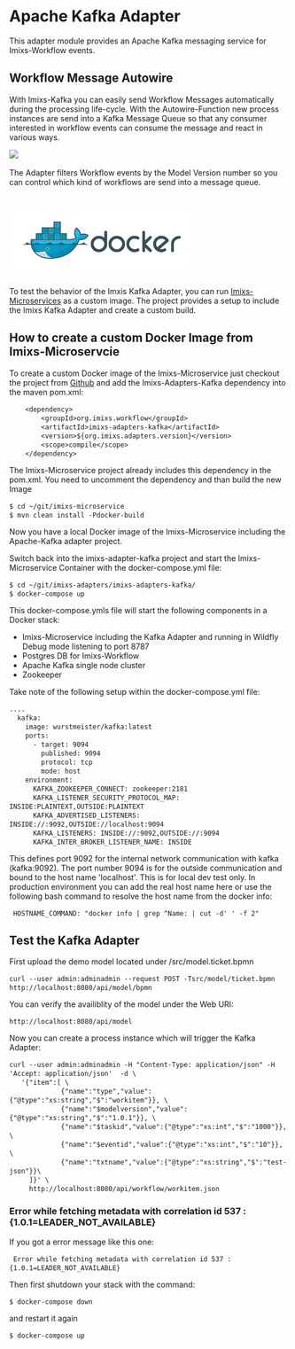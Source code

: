 # Apache Kafka Adapter

This adapter module provides an Apache Kafka messaging service for Imixs-Workflow events.

## Workflow Message Autowire

With Imixs-Kafka you can easily send Workflow Messages automatically during the processing life-cycle. With the Autowire-Function new process instances are send into a Kafka Message Queue so that any consumer interested in workflow events can consume the message and react in various ways.

<img src="src/uml/kafka-adapter-prodcuer.png" />

The Adapter filters Workflow events by the Model Version number so you can control which kind of workflows are send into a message queue. 

# <img src="https://github.com/imixs/imixs-microservice/raw/master/small_h-trans.png">

To test the behavior of the Imxis Kafka Adapter, you can run [Imixs-Microservices](https://github.com/imixs/imixs-microservice) as a custom image. The project provides a setup to include the Imixs Kafka Adapter and create a custom build.

## How to create a custom Docker Image from Imixs-Microservcie

To create a custom Docker image of the Imixs-Microservice just checkout the project from [Github](https://github.com/imixs/imixs-microservice) and add the Imixs-Adapters-Kafka dependency into the maven pom.xml:

		<dependency>
			<groupId>org.imixs.workflow</groupId>
			<artifactId>imixs-adapters-kafka</artifactId>
			<version>${org.imixs.adapters.version}</version>
			<scope>compile</scope>
		</dependency>
		
The Imixs-Microservice project already includes this dependency in the pom.xml. You need to uncomment the dependency and than build the new Image


	$ cd ~/git/imixs-microservice
	$ mvn clean install -Pdocker-build
	
Now you have a local Docker image of the Imixs-Microservice including the Apache-Kafka adapter project.

Switch back into the imixs-adapter-kafka project and start the Imixs-Microservice Container with the docker-compose.yml file:

	$ cd ~/git/imixs-adapters/imixs-adapters-kafka/
	$ docker-compose up


This docker-compose.ymls file will start the following components in a Docker stack:

 * Imixs-Microservice including the Kafka Adapter and running in Wildfly Debug mode listening to port 8787 
 * Postgres DB for Imixs-Workflow
 * Apache Kafka single node cluster
 * Zookeeper 
 
Take note of the following setup within the docker-compose.yml file:

	....
	  kafka:
	    image: wurstmeister/kafka:latest
	    ports:
	      - target: 9094
	        published: 9094
	        protocol: tcp
	        mode: host
	    environment:
	      KAFKA_ZOOKEEPER_CONNECT: zookeeper:2181
	      KAFKA_LISTENER_SECURITY_PROTOCOL_MAP: INSIDE:PLAINTEXT,OUTSIDE:PLAINTEXT
	      KAFKA_ADVERTISED_LISTENERS: INSIDE://:9092,OUTSIDE://localhost:9094
	      KAFKA_LISTENERS: INSIDE://:9092,OUTSIDE://:9094
	      KAFKA_INTER_BROKER_LISTENER_NAME: INSIDE


This defines port 9092 for the internal network communication with kafka (kafka:9092). The port number 9094 is for the outside communication and bound to the host name 'localhost'. This is for local dev test only. In production environment you can add the real host name here or use the following bash command to resolve the host name from the docker info: 

	 HOSTNAME_COMMAND: "docker info | grep ^Name: | cut -d' ' -f 2" 
	 
 
 

## Test the Kafka Adapter

First upload the demo model located under /src/model.ticket.bpmn


	curl --user admin:adminadmin --request POST -Tsrc/model/ticket.bpmn http://localhost:8080/api/model/bpmn

You can verify the availiblity of the model under the Web URI:

	http://localhost:8080/api/model

Now you can create a process instance which will trigger the Kafka Adapter:


	curl --user admin:adminadmin -H "Content-Type: application/json" -H 'Accept: application/json'  -d \
       '{"item":[ \
                 {"name":"type","value":{"@type":"xs:string","$":"workitem"}}, \
                 {"name":"$modelversion","value":{"@type":"xs:string","$":"1.0.1"}}, \
                 {"name":"$taskid","value":{"@type":"xs:int","$":"1000"}}, \
                 {"name":"$eventid","value":{"@type":"xs:int","$":"10"}}, \
                 {"name":"txtname","value":{"@type":"xs:string","$":"test-json"}}\
         ]}' \
         http://localhost:8080/api/workflow/workitem.json
         	

###  Error while fetching metadata with correlation id 537 : {1.0.1=LEADER_NOT_AVAILABLE}

If you got a error message like this one:

	 Error while fetching metadata with correlation id 537 : {1.0.1=LEADER_NOT_AVAILABLE}


Then first shutdown your stack with the command:

	$ docker-compose down

and restart it again

	$ docker-compose up

